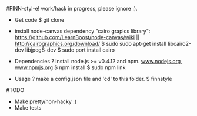 #FINN-styl-e! work/hack in progress, please ignore :).
  
  - Get code
  $ git clone
  
  -  install node-canvas dependency "cairo grapics library": https://github.com/LearnBoost/node-canvas/wiki || http://cairographics.org/download/ 
  $  sudo sudo apt-get install libcairo2-dev libjpeg8-dev
  $  sudo port install cairo

  - Dependencies
  ? Install node.js >= v0.4.12 and npm. www.nodejs.org, www.npmjs.org
  $ npm install
  $ sudo npm link
  
  - Usage
  ? make a config.json file and 'cd' to this folder.
  $ finnstyle
  
  
#TODO
  - Make pretty/non-hacky :)
  - Make tests